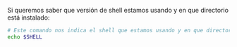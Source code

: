 Si queremos saber que versión de shell estamos usando y en que directorio está instalado:  

```bash
# Este comando nos indica el shell que estamos usando y en que directorio está instalado
echo $SHELL
```

